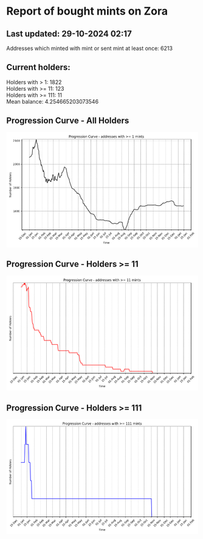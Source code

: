 # Report of bought mints on Zora
## Last updated: 29-10-2024 02:17
Addresses which minted with mint or sent mint at least once: 6213

## Current holders:
Holders with > 1: 1822  
Holders with >= 11: 123  
Holders with >= 111: 11  
Mean balance: 4.254665203073546  

## Progression Curve - All Holders
![addresses with >= 1 mint](progression_curve_all.png)
## Progression Curve - Holders >= 11
![addresses with >= 11 mints](progression_curve_gt_11.png)
## Progression Curve - Holders >= 111
![addresses with >= 111 mints](progression_curve_gt_111.png)
